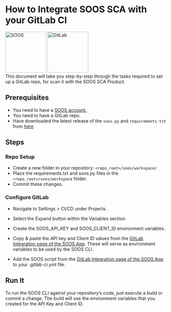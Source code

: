 # How to Integrate SOOS SCA with your GitLab CI
<div>
<img src="../assets/img/SOOS-Icon.png" alt="SOOS" width="128" height="128">
<img src="../assets/img/gitlab.png" alt="GitLab" width="128" height="128">
</div>
This document will take you step-by-step through the tasks required to set up a GitLab repo, for scan it with the SOOS SCA Product.

## Prerequisites

- You need to have a [SOOS account.](https://app.soos.io/register)
- You need to have a GitLab repo.
- Have downloaded the latest release of the `soos.py` and `requirements.txt` from [here](https://github.com/soos-io/soos-ci-analysis-python/releases/)

## Steps

### **Repo Setup**

* Create a new folder in your repository: `<repo_root>/soos/workspace/`
* Place the requirements.txt and soos.py files in the `<repo_root>/soos/workspace` folder.
* Commit these changes.

### **Configure GitLab**
* Navigate to Settings > CI/CD under Projects.

* Select the Expand button within the Variables section.

* Create the SOOS_API_KEY and SOOS_CLIENT_ID environment variables.

* Copy & paste the API key and Client ID values from the [GitLab Integration page of the SOOS App](https://app.soos.io/integrate/sca?id=gitlab). These will serve as environment variables to be used by the SOOS CLI.

* Add the SOOS script from the [GitLab Integration page of the SOOS App](https://app.soos.io/integrate/sca?id=gitlab) to your .gitlab-ci.yml file.

##  Run It
To run the SOOS CLI against your repository’s code, just execute a build or commit a change. The build will use the environment variables that you created for the API Key and Client ID.

